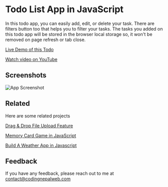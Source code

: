 
# Todo List App in JavaScript

In this todo app, you can easily add, edit, or delete your task. There are filters button too that helps you to filter your tasks. The tasks you added on this todo app will be stored in the browser local storage so, it won't be removed on page refresh or tab close.
 
 [Live Demo of this Todo](https://codingnepalweb.com/demos/todo-list-app-javascript/)
 
 [Watch video on YouTube](https://youtu.be/2QIMUBilooc)

## Screenshots

![App Screenshot](https://img.youtube.com/vi/2QIMUBilooc/maxresdefault.jpg)


## Related

Here are some related projects

[Drag & Drop File Upload Feature](https://www.youtube.com/watch?v=0HCiH4Tk04I)

[Memory Card Game in JavaScript](https://www.youtube.com/watch?v=DABkhfsBAWw&t=4s)

[Build A Weather App in Javascript](https://www.youtube.com/watch?v=c1r-NqYkFPc)

## Feedback

If you have any feedback, please reach out to me at contact@codingnepalweb.com

